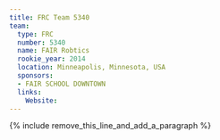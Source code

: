 ```yaml
---
title: FRC Team 5340
team:
  type: FRC
  number: 5340
  name: FAIR Robtics
  rookie_year: 2014
  location: Minneapolis, Minnesota, USA
  sponsors:
  - FAIR SCHOOL DOWNTOWN
  links:
    Website:
---
```


{% include remove_this_line_and_add_a_paragraph %}